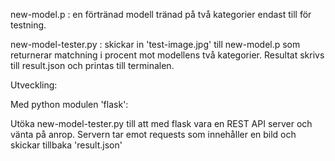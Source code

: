 new-model.p : en förtränad modell tränad på två kategorier endast till för testning.

new-model-tester.py : skickar in 'test-image.jpg' till new-model.p som returnerar matchning i procent mot modellens två kategorier. Resultat skrivs till result.json och printas till terminalen.

Utveckling:

Med python modulen 'flask':

Utöka new-model-tester.py till att med flask vara en REST API server och vänta på anrop. Servern tar emot requests som innehåller en bild och skickar tillbaka 'result.json'